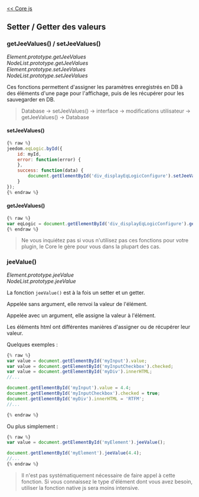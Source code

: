 [<< Core js](index)  
## Setter / Getter des valeurs

### getJeeValues() / setJeeValues()

*Element.prototype.getJeeValues*  
*NodeList.prototype.getJeeValues*  
*Element.prototype.setJeeValues*  
*NodeList.prototype.setJeeValues*  


Ces fonctions permettent d'assigner les paramètres enregistrés en DB à des éléments d'une page pour l'affichage, puis de les récupérer pour les sauvegarder en DB.

> Database -> setJeeValues() -> interface -> modifications utilisateur -> getJeeValues() -> Database

#### setJeeValues()

````js
{% raw %}
jeedom.eqLogic.byId({
    id: myId,
    error: function(error) {
    },
    success: function(data) {
        document.getElementById('div_displayEqLogicConfigure').setJeeValues(data, '.eqLogicAttr');
    }
});
{% endraw %}
````


#### getJeeValues()

````js
{% raw %}
var eqLogic = document.getElementById('div_displayEqLogicConfigure').getJeeValues('.eqLogicAttr')[0];
{% endraw %}
````

> Ne vous inquiétez pas si vous n'utilisez pas ces fonctions pour votre plugin, le Core le gère pour vous dans la plupart des cas.


### jeeValue()

*Element.prototype.jeeValue*  
*NodeList.prototype.jeeValue*

La fonction `jeeValue()` est à la fois un setter et un getter.

Appelée sans argument, elle renvoi la valeur de l'élément.

Appelée avec un argument, elle assigne la valeur à l'élément.

Les éléments html ont différentes manières d'assigner ou de récupérer leur valeur.

Quelques exemples :

````js
{% raw %}
var value = document.getElementById('myInput').value;
var value = document.getElementById('myInputCheckbox').checked;
var value = document.getElementById('myDiv').innerHTML;
//...

document.getElementById('myInput').value = 4.4;
document.getElementById('myInputCheckbox').checked = true;
document.getElementById('myDiv').innerHTML = 'RTFM';
//...

{% endraw %}
````

Ou plus simplement :

````js
{% raw %}
var value = document.getElementById('myElement').jeeValue();

document.getElementById('myElement').jeeValue(4.4);
//...
{% endraw %}
````

> Il n'est pas systématiquement nécessaire de faire appel à cette fonction. Si vous connaissez le type d'élément dont vous avez besoin, utiliser la fonction native js sera moins intensive.